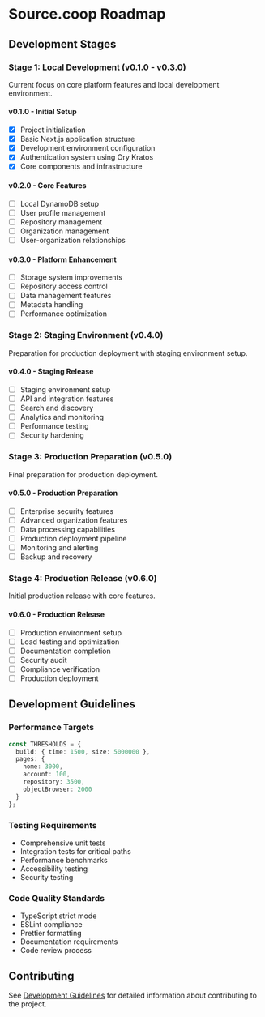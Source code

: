 # Source.coop Roadmap

## Development Stages

### Stage 1: Local Development (v0.1.0 - v0.3.0)
Current focus on core platform features and local development environment.

#### v0.1.0 - Initial Setup
- [x] Project initialization
- [x] Basic Next.js application structure
- [x] Development environment configuration
- [x] Authentication system using Ory Kratos
- [x] Core components and infrastructure

#### v0.2.0 - Core Features
- [ ] Local DynamoDB setup
- [ ] User profile management
- [ ] Repository management
- [ ] Organization management
- [ ] User-organization relationships

#### v0.3.0 - Platform Enhancement
- [ ] Storage system improvements
- [ ] Repository access control
- [ ] Data management features
- [ ] Metadata handling
- [ ] Performance optimization

### Stage 2: Staging Environment (v0.4.0)
Preparation for production deployment with staging environment setup.

#### v0.4.0 - Staging Release
- [ ] Staging environment setup
- [ ] API and integration features
- [ ] Search and discovery
- [ ] Analytics and monitoring
- [ ] Performance testing
- [ ] Security hardening

### Stage 3: Production Preparation (v0.5.0)
Final preparation for production deployment.

#### v0.5.0 - Production Preparation
- [ ] Enterprise security features
- [ ] Advanced organization features
- [ ] Data processing capabilities
- [ ] Production deployment pipeline
- [ ] Monitoring and alerting
- [ ] Backup and recovery

### Stage 4: Production Release (v0.6.0)
Initial production release with core features.

#### v0.6.0 - Production Release
- [ ] Production environment setup
- [ ] Load testing and optimization
- [ ] Documentation completion
- [ ] Security audit
- [ ] Compliance verification
- [ ] Production deployment

## Development Guidelines

### Performance Targets
```typescript
const THRESHOLDS = {
  build: { time: 1500, size: 5000000 },
  pages: {
    home: 3000,
    account: 100,
    repository: 3500,
    objectBrowser: 2000
  }
};
```

### Testing Requirements
- Comprehensive unit tests
- Integration tests for critical paths
- Performance benchmarks
- Accessibility testing
- Security testing

### Code Quality Standards
- TypeScript strict mode
- ESLint compliance
- Prettier formatting
- Documentation requirements
- Code review process

## Contributing

See [Development Guidelines](../development/coding-standards.md) for detailed information about contributing to the project. 